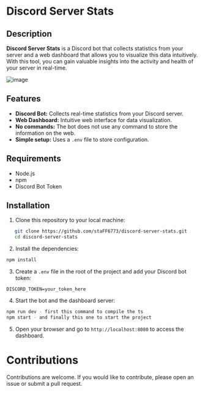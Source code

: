 # Discord Server Stats

## Description

**Discord Server Stats** is a Discord bot that collects statistics from your server and a web dashboard that allows you to visualize this data intuitively. With this tool, you can gain valuable insights into the activity and health of your server in real-time.

![image](https://github.com/user-attachments/assets/96a5f63d-ff70-46bf-bb1f-4b228277f0d7)

## Features

- **Discord Bot:** Collects real-time statistics from your Discord server.
- **Web Dashboard:** Intuitive web interface for data visualization.
- **No commands:** The bot does not use any command to store the information on the web.
- **Simple setup:** Uses a `.env` file to store configuration.

## Requirements

- Node.js
- npm
- Discord Bot Token

## Installation

1. Clone this repository to your local machine:

```bash
   git clone https://github.com/staFF6773/discord-server-stats.git
   cd discord-server-stats
```

2. Install the dependencies:

```bash
npm install
```

3. Create a `.env` file in the root of the project and add your Discord bot token:

```env
DISCORD_TOKEN=your_token_here
```

4. Start the bot and the dashboard server:

```bash
npm run dev - first this command to compile the ts
npm start - and finally this one to start the project
```

5. Open your browser and go to `http://localhost:8080` to access the dashboard.

# Contributions

Contributions are welcome. If you would like to contribute, please open an issue or submit a pull request.
